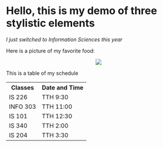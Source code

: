 # Hello, this is my demo of three stylistic elements

*I just switched to Information Sciences this year*

Here is a picture of my favorite food:

<p align="center">
  <img src = https://www.feastingathome.com/wp-content/uploads/2016/04/pad-thai-2.jpg>
</p>

This is a table of my schedule
<table>
  <tr>
    <th>Classes</th>
    <th>Date and Time</th>
  </tr>
  <tr>
    <td>IS 226</td>
    <td>TTH 9:30</td>
  </tr>
  <tr>
    <td>INFO 303</td>
    <td>TTH 11:00</td>
  </tr>
  <tr>
    <td>IS 101</td>
    <td>TTH 12:30</td>
  </tr>
  <tr>
    <td>IS 340</td>
    <td>TTH 2:00</td>
  </tr>
  <tr>
    <td>IS 204</td>
    <td>TTH 3:30</td>
  </tr>
</table>
